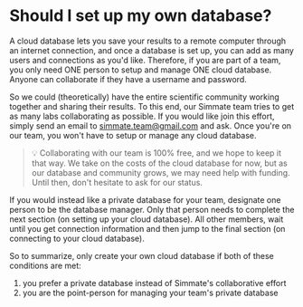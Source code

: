 
# Should I set up my own database?

A cloud database lets you save your results to a remote computer through an internet connection, and once a database is set up, you can add as many users and connections as you'd like. Therefore, if you are part of a team, you only need ONE person to setup and manage ONE cloud database. Anyone can collaborate if they have a username and password.

So we could (theoretically) have the entire scientific community working together and sharing their results. To this end, our Simmate team tries to get as many labs collaborating as possible. If you would like join this effort, simply send an email to simmate.team@gmail.com and ask. Once you're on our team, you won't have to setup or manage any cloud database.

> :bulb: Collaborating with our team is 100% free, and we hope to keep it that way. We take on the costs of the cloud database for now, but as our database and community grows, we may need help with funding. Until then, don't hesitate to ask for our status.

If you would instead like a private database for your team, designate one person to be the database manager. Only that person needs to complete the next section (on setting up your cloud database). All other members, wait until you get connection information and then jump to the final section (on connecting to your cloud database).

So to summarize, only create your own cloud database if both of these conditions are met:
1. you prefer a private database instead of Simmate's collaborative effort
2. you are the point-person for managing your team's private database
